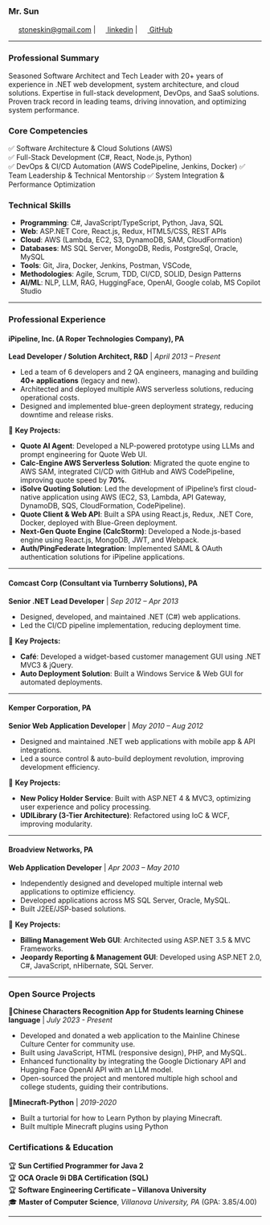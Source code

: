 



### **Mr. Sun**  
 <img src="https://img.icons8.com/?size=48&id=37246&format=png" width="16px" style="vertical-align: baseline; "> stoneskin@gmail.com | [<img src="https://img.icons8.com/?size=16&id=tvG-nQ3s2hZL&format=png" width="16px" style="vertical-align: baseline; "> linkedin](https://www.linkedin.com/in/stoneskin/)  | [<img src="https://pngimg.com/uploads/github/github_PNG28.png" width="16px" style="vertical-align: baseline; "> GitHub](https://github.com/stoneskin/)  





--- 

### **Professional Summary**  
Seasoned Software Architect and Tech Leader with 20+ years of experience in .NET web development, system architecture, and cloud solutions. Expertise in full-stack development, DevOps, and SaaS solutions. Proven track record in leading teams, driving innovation, and optimizing system performance.  

### **Core Competencies**  
✅ Software Architecture & Cloud Solutions (AWS)  
✅ Full-Stack Development (C#, React, Node.js, Python)  
✅ DevOps & CI/CD Automation (AWS CodePipeline, Jenkins, Docker)
✅ Team Leadership & Technical Mentorship
✅ System Integration & Performance Optimization

### **Technical Skills**  
- **Programming**: C#, JavaScript/TypeScript, Python, Java, SQL  
- **Web**: ASP.NET Core, React.js, Redux, HTML5/CSS, REST APIs
- **Cloud**: AWS (Lambda, EC2, S3, DynamoDB, SAM, CloudFormation)  
- **Databases**: MS SQL Server, MongoDB, Redis, PostgreSql, Oracle, MySQL  
- **Tools**:  Git, Jira, Docker, Jenkins, Postman, VSCode,
- **Methodologies**: Agile, Scrum, TDD, CI/CD, SOLID, Design Patterns
- **AI/ML**: NLP, LLM, RAG, HuggingFace, OpenAI, Google colab, MS Copilot Studio

---

### **Professional Experience**  

#### **iPipeline, Inc. (A Roper Technologies Company), PA**  
**Lead Developer / Solution Architect, R&D** | *April 2013 – Present*  
- Led a team of 6 developers and 2 QA engineers, managing and building **40+ applications** (legacy and new).  
- Architected and deployed multiple AWS serverless solutions, reducing operational costs.  
- Designed and implemented blue-green deployment strategy, reducing downtime and release risks.  

🚀 **Key Projects:**  
- **Quote AI Agent**: Developed a NLP-powered prototype using LLMs and prompt engineering for Quote Web UI.  
- **Calc-Engine AWS Serverless Solution**: Migrated the quote engine to AWS SAM, integrated CI/CD with GitHub and AWS CodePipeline, improving quote speed by **70%**.  
- **iSolve Quoting Solution**: Led the development of iPipeline’s first cloud-native application using AWS (EC2, S3, Lambda, API Gateway, DynamoDB, SQS, CloudFormation, CodePipeline).  
- **Quote Client & Web API**: Built a SPA using React.js, Redux, .NET Core, Docker, deployed with Blue-Green deployment.  
- **Next-Gen Quote Engine (CalcStorm)**: Developed a Node.js-based engine using React.js, MongoDB, JWT, and Webpack.  
- **Auth/PingFederate Integration**: Implemented SAML & OAuth authentication solutions for iPipeline applications.  

---

#### **Comcast Corp (Consultant via Turnberry Solutions), PA**  
**Senior .NET Lead Developer** | *Sep 2012 – Apr 2013*  
- Designed, developed, and maintained .NET (C#) web applications.
- Led the CI/CD pipeline implementation, reducing deployment time.  

🚀 **Key Projects:**  
- **Café**: Developed a widget-based customer management GUI using .NET MVC3 & jQuery.
- **Auto Deployment Solution**: Built a Windows Service & Web GUI for automated deployments.  

---

#### **Kemper Corporation, PA**  
**Senior Web Application Developer** | *May 2010 – Aug 2012*  
- Designed and maintained .NET web applications with mobile app & API integrations.
- Led a source control & auto-build deployment revolution, improving development efficiency.  

🚀 **Key Projects:**  
- **New Policy Holder Service**: Built with ASP.NET 4 & MVC3, optimizing user experience and policy processing.  
- **UDILibrary (3-Tier Architecture)**: Refactored using IoC & WCF, improving modularity.  

---

#### **Broadview Networks, PA**  
**Web Application Developer** | *Apr 2003 – May 2010*  
- Independently designed and developed multiple internal web applications to optimize efficiency.  
- Developed applications across MS SQL Server, Oracle, MySQL.  
- Built J2EE/JSP-based solutions.  

🚀 **Key Projects:**  
- **Billing Management Web GUI**: Architected using ASP.NET 3.5 & MVC Frameworks.  
- **Jeopardy Reporting & Management GUI**: Developed using ASP.NET 2.0, C#, JavaScript, nHibernate, SQL Server.  

---

### Open Source Projects

🚀**Chinese Characters Recognition App for Students learning Chinese language** | *July 2023 - Present*
- Developed and donated a web application to the Mainline Chinese Culture Center for community use.
- Built using JavaScript, HTML (responsive design), PHP, and MySQL.
- Enhanced functionality by integrating the Google Dictionary API and Hugging Face OpenAI API with an LLM model.
- Open-sourced the project and mentored multiple high school and college students, guiding their contributions.

🚀**Minecraft-Python** | *2019-2020*
- Built a turtorial for how to Learn Python by playing Minecraft.
- Built multiple Minecraft plugins using Python

### **Certifications & Education** 
🏆 **Sun Certified Programmer for Java 2**  
🏆 **OCA Oracle 9i DBA Certification (SQL)**  
🏆 **Software Engineering Certificate – Villanova University**  
🎓 **Master of Computer Science**, *Villanova University, PA* (GPA: 3.85/4.00)  

---
